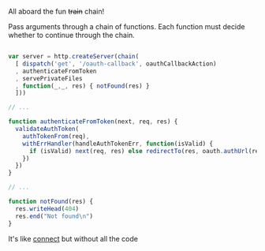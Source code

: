 All aboard the fun <del>train</del> chain!

Pass arguments through a chain of functions. Each function must decide whether
to continue through the chain.

```javascript

var server = http.createServer(chain(
  [ dispatch('get', '/oauth-callback', oauthCallbackAction)
  , authenticateFromToken
  , servePrivateFiles
  , function(_,_, res) { notFound(res) }
  ]))

// ...

function authenticateFromToken(next, req, res) {
  validateAuthToken(
    authTokenFrom(req),
    withErrHandler(handleAuthTokenErr, function(isValid) {
      if (isValid) next(req, res) else redirectTo(res, oauth.authUrl(req.url))
    })
  })
}

// ...

function notFound(res) {
  res.writeHead(404)
  res.end("Not found\n")
}

```

It's like [connect](https://github.com/senchalabs/connect) but without all the code
